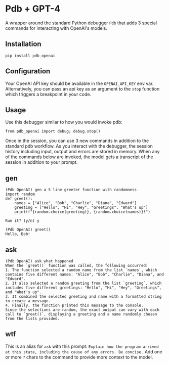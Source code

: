 # Pdb + GPT-4

A wrapper around the standard Python debugger `Pdb` that adds 3 special commands for interacting with OpenAI's models.

## Installation

```
pip install pdb_openai
```

## Configuration

Your OpenAI API key should be available in the `OPENAI_API_KEY` env var. Alternatively, you can pass an api key as an
argument to the `stop` function which triggers a breakpoint in your code.

## Usage

Use this debugger similar to how you would invoke pdb:

```
from pdb_openai import debug; debug.stop()
```

Once in the session, you can use 3 new commands in addition to the standard pdb workflow. As you interact with the
debugger, the session history including input, output and errors are stored in memory. When any of the commands below
are invoked, the model gets a transcript of the session in addition to your prompt.

## gen

```
(Pdb OpenAI) gen a 5 line greeter function with randomness
import random
def greet():
    names = ["Alice", "Bob", "Charlie", "Diana", "Edward"]
    greeting = ["Hello", "Hi", "Hey", "Greetings", "What's up"]
    print(f"{random.choice(greeting)}, {random.choice(names)}!")

Run it? (y/n) y

(Pdb OpenAI) greet()
Hello, Bob!
```

## ask

```
(Pdb OpenAI) ask what happened
When the `greet()` function was called, the following occurred:
1. The function selected a random name from the list `names`, which contains five different names: "Alice", "Bob", "Charlie", "Diana", and "Edward".
2. It also selected a random greeting from the list `greeting`, which includes five different greetings: "Hello", "Hi", "Hey", "Greetings", and "What's up".
3. It combined the selected greeting and name with a formatted string to create a message.
4. Finally, the function printed this message to the console.
Since the selections are random, the exact output can vary with each call to `greet()`, displaying a greeting and a name randomly chosen from the lists provided.
```

## wtf

This is an alias for `ask` with this prompt: `Explain how the program arrived at this state, including the cause of any
errors. Be concise.` Add one or more `?` chars to the command to provide more context to the model.